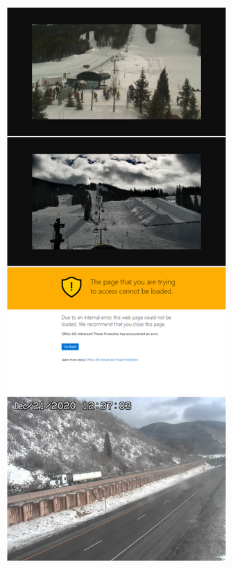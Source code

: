 ![AutomatedStoryAuthorV11](https://github.com/StateDocuments/Colorado-public/blob/main/Ami468d8577-3246-4446-8bf1-edb6f50465e2.png)
![AutomatedStoryAuthorV11](https://github.com/StateDocuments/Colorado-public/blob/main/Ami4e7bc323-f30e-490d-9ea8-0e8eea42a240.png)
![AutomatedStoryAuthorV11](https://github.com/StateDocuments/Colorado-public/blob/main/Ami6bd0d817-78e4-4892-8034-35aafbf18c83.png)
![AutomatedStoryAuthorV11](https://github.com/StateDocuments/Colorado-public/blob/main/I70Mile181East.jpg)

